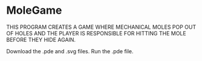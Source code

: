 # MoleGame
THIS PROGRAM CREATES A GAME WHERE MECHANICAL MOLES POP OUT OF HOLES AND THE  PLAYER IS RESPONSIBLE FOR HITTING THE MOLE BEFORE THEY HIDE AGAIN.

Download the .pde and .svg files. Run the .pde file.
